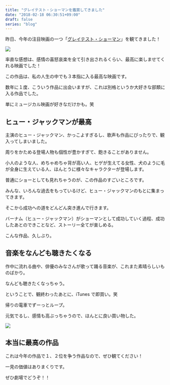 ```yaml
---
title: "グレイテスト・ショーマンを鑑賞してきました"
date: "2018-02-18 06:30:51+09:00"
draft: false
series: "blog"
---
```

昨日、今年の注目映画の一つ「[グレイテスト・ショーマン](http://www.foxmovies-jp.com/greatest-showman/)」を観てきました！

<a href="https://www.amazon.co.jp/%E3%82%B0%E3%83%AC%E3%82%A4%E3%83%86%E3%82%B9%E3%83%88%E3%83%BB%E3%82%B7%E3%83%A7%E3%83%BC%E3%83%9E%E3%83%B3-%E3%82%B5%E3%82%A6%E3%83%B3%E3%83%89%E3%83%88%E3%83%A9%E3%83%83%E3%82%AF-%E3%82%AA%E3%83%AA%E3%82%B8%E3%83%8A%E3%83%AB%E3%83%BB%E3%82%B5%E3%82%A6%E3%83%B3%E3%83%89%E3%83%88%E3%83%A9%E3%83%83%E3%82%AF/dp/B077MGXS13/ref=as_li_ss_il?ie=UTF8&qid=1518874737&sr=8-1&keywords=%E3%82%B0%E3%83%AC%E3%82%A4%E3%83%86%E3%82%B9%E3%83%88%E3%82%B7%E3%83%A7%E3%83%BC%E3%83%9E%E3%83%B3&&linkCode=li2&tag=roadofrich-22&linkId=de4f7e0b94717c392399a548c551fe45" target="_blank" rel="noopener noreferrer"><img border="0" src="//ws-fe.amazon-adsystem.com/widgets/q?_encoding=UTF8&ASIN=B077MGXS13&Format=_SL160_&ID=AsinImage&MarketPlace=JP&ServiceVersion=20070822&WS=1&tag=roadofrich-22" ></a><img src="https://ir-jp.amazon-adsystem.com/e/ir?t=roadofrich-22&l=li2&o=9&a=B077MGXS13" width="1" height="1" border="0" alt="" style="border:none !important; margin:0px !important;" />

率直な感想は、感情の喜怒哀楽を全て引き出されるくらい、最高に楽しませてくれる映画でした！  

この作品は、私の人生の中でも３本指に入る最高な映画です。  

数年に１度、こういう作品に出会いますが、これは別格というか大好きな部類に入る作品でした。  

単にミュージカル映画が好きなだけかも。笑  

## ヒュー・ジャックマンが最高

主演のヒュー・ジャックマン、かっこよすぎるし、歌声も作品にぴったりで、観入ってしまいました。  

周りをかためる登場人物も個性が豊かすぎて、飽きることがありません。  

小人のような人、めちゃめちゃ背が高い人、ヒゲが生えてる女性、犬のように毛が全身に生えている人、ほんとうに様々なキャラクターが登場します。  

普通にショーとしても見れちゃうのが、この作品のすごいところです。  

みんな、いろんな過去をもっているけど、ヒュー・ジャックマンのもとに集まってきます。  

そこから成功への道をどんどん突き進んで行きます。  

バーナム（ヒュー・ジャックマン）がショーマンとして成功していく過程、成功したあとのできことなど、ストーリー全てが楽しめる。  

こんな作品、久しぶり。  

## 音楽をなんども聴きたくなる

作中に流れる曲や、俳優のみなさんが歌って踊る音楽が、これまた素晴らしいものばかり。  

なんども聴きたくなっちゃう。  

ということで、観終わったあとに、iTunes で即買い。笑  

帰りの電車でずーっとループ。  

元気でるし、感情も高ぶっちゃうので、ほんとに良い買い物した。  

<a href="https://www.amazon.co.jp/%E3%82%B0%E3%83%AC%E3%82%A4%E3%83%86%E3%82%B9%E3%83%88%E3%83%BB%E3%82%B7%E3%83%A7%E3%83%BC%E3%83%9E%E3%83%B3-%E3%82%B5%E3%82%A6%E3%83%B3%E3%83%89%E3%83%88%E3%83%A9%E3%83%83%E3%82%AF-%E3%82%AA%E3%83%AA%E3%82%B8%E3%83%8A%E3%83%AB%E3%83%BB%E3%82%B5%E3%82%A6%E3%83%B3%E3%83%89%E3%83%88%E3%83%A9%E3%83%83%E3%82%AF/dp/B077MGXS13/ref=as_li_ss_il?ie=UTF8&qid=1518874737&sr=8-1&keywords=%E3%82%B0%E3%83%AC%E3%82%A4%E3%83%86%E3%82%B9%E3%83%88%E3%82%B7%E3%83%A7%E3%83%BC%E3%83%9E%E3%83%B3&&linkCode=li2&tag=roadofrich-22&linkId=de4f7e0b94717c392399a548c551fe45" target="_blank" rel="noopener noreferrer"><img border="0" src="//ws-fe.amazon-adsystem.com/widgets/q?_encoding=UTF8&ASIN=B077MGXS13&Format=_SL160_&ID=AsinImage&MarketPlace=JP&ServiceVersion=20070822&WS=1&tag=roadofrich-22" ></a><img src="https://ir-jp.amazon-adsystem.com/e/ir?t=roadofrich-22&l=li2&o=9&a=B077MGXS13" width="1" height="1" border="0" alt="" style="border:none !important; margin:0px !important;" />

## 本当に最高の作品

これは今年の作品で１、２位を争う作品なので、ぜひ観てください！  

一見の価値はありまくりです。  

ぜひ劇場でどうぞ！！  
